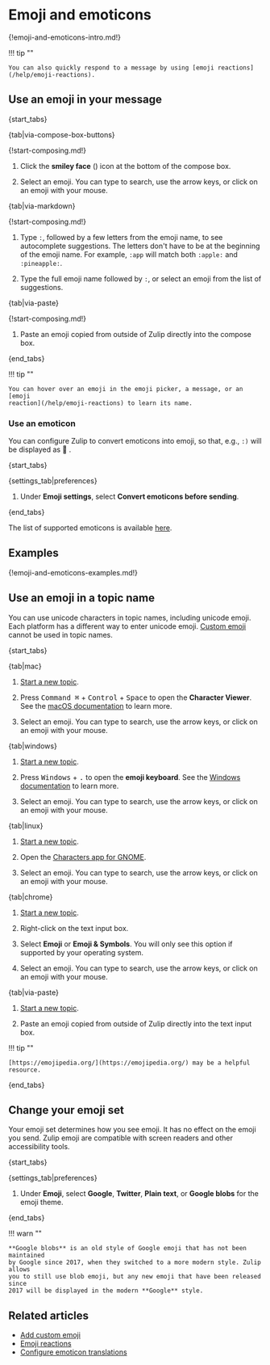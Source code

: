 # Emoji and emoticons

{!emoji-and-emoticons-intro.md!}

!!! tip ""

    You can also quickly respond to a message by using [emoji reactions](/help/emoji-reactions).

## Use an emoji in your message

{start_tabs}

{tab|via-compose-box-buttons}

{!start-composing.md!}

1. Click the **smiley face** (<i class="zulip-icon zulip-icon-smile-bigger"></i>)
   icon at the bottom of the compose box.

1. Select an emoji. You can type to search, use the arrow keys, or click on
   an emoji with your mouse.

{tab|via-markdown}

{!start-composing.md!}

1. Type `:`, followed by a few letters from the emoji name, to see autocomplete
   suggestions. The letters don't have to be at the beginning of the emoji name.
   For example, `:app` will match both `:apple:` and `:pineapple:`.

1. Type the full emoji name followed by `:`, or select an emoji from the list of
   suggestions.

{tab|via-paste}

{!start-composing.md!}

1. Paste an emoji copied from outside of Zulip directly into the compose box.

{end_tabs}

!!! tip ""

    You can hover over an emoji in the emoji picker, a message, or an [emoji
    reaction](/help/emoji-reactions) to learn its name.

### Use an emoticon

You can configure Zulip to convert emoticons into emoji, so that, e.g., `:)`
will be displayed as 🙂 .

{start_tabs}

{settings_tab|preferences}

1. Under **Emoji settings**, select **Convert emoticons before sending**.

{end_tabs}

The list of supported emoticons is available
[here](/help/configure-emoticon-translations).

## Examples

{!emoji-and-emoticons-examples.md!}

## Use an emoji in a topic name

You can use unicode characters in topic names, including unicode
emoji. Each platform has a different way to enter unicode
emoji. [Custom emoji](/help/custom-emoji) cannot be used in topic
names.

{start_tabs}

{tab|mac}

1. [Start a new topic](/help/introduction-to-topics#how-to-start-a-new-topic).

1. Press <kbd>Command ⌘</kbd> + <kbd>Control</kbd> + <kbd>Space</kbd>
   to open the **Character Viewer**. See the
   [macOS documentation](https://support.apple.com/guide/mac-help/use-emoji-and-symbols-on-mac-mchlp1560/mac)
   to learn more.

1. Select an emoji. You can type to search, use the arrow keys, or click on
   an emoji with your mouse.

{tab|windows}

1. [Start a new topic](/help/introduction-to-topics#how-to-start-a-new-topic).

1. Press <kbd>Windows</kbd> + <kbd>.</kbd>
   to open the **emoji keyboard**. See the
   [Windows documentation](https://support.microsoft.com/en-us/windows/windows-keyboard-tips-and-tricks-588e0b72-0fff-6d3f-aeee-6e5116097942)
   to learn more.

1. Select an emoji. You can type to search, use the arrow keys, or click on
   an emoji with your mouse.

{tab|linux}

1. [Start a new topic](/help/introduction-to-topics#how-to-start-a-new-topic).

1. Open the [Characters app for GNOME](https://apps.gnome.org/en/Characters/).

1. Select an emoji. You can type to search, use the arrow keys, or click on
   an emoji with your mouse.

{tab|chrome}

1. [Start a new topic](/help/introduction-to-topics#how-to-start-a-new-topic).

1. Right-click on the text input box.

1. Select **Emoji** or **Emoji & Symbols**. You will only see this option if
   supported by your operating system.

1. Select an emoji. You can type to search, use the arrow keys, or click on
   an emoji with your mouse.

{tab|via-paste}

1. [Start a new topic](/help/introduction-to-topics#how-to-start-a-new-topic).

1. Paste an emoji copied from outside of Zulip directly into the text input box.

!!! tip ""

    [https://emojipedia.org/](https://emojipedia.org/) may be a helpful resource.

{end_tabs}

## Change your emoji set

Your emoji set determines how you see emoji. It has no effect on the emoji
you send. Zulip emoji are compatible with screen readers and other accessibility tools.

{start_tabs}

{settings_tab|preferences}

1. Under **Emoji**, select **Google**,
   **Twitter**, **Plain text**, or **Google blobs** for the emoji theme.

{end_tabs}

!!! warn ""

    **Google blobs** is an old style of Google emoji that has not been maintained
    by Google since 2017, when they switched to a more modern style. Zulip allows
    you to still use blob emoji, but any new emoji that have been released since
    2017 will be displayed in the modern **Google** style.

## Related articles

* [Add custom emoji](/help/custom-emoji)
* [Emoji reactions](/help/emoji-reactions)
* [Configure emoticon translations](/help/configure-emoticon-translations)
